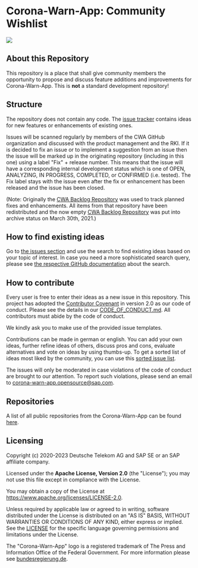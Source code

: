 # Corona-Warn-App: Community Wishlist

<a href="https://github.com/corona-warn-app/cwa-wishlist/issues" title="Open Ideas"><img src="https://img.shields.io/github/issues/corona-warn-app/cwa-wishlist"></a>

## About this Repository
This repository is a place that shall give community members the opportunity to propose and discuss feature additions and improvements for Corona-Warn-App. This is **not** a standard development repository! 

## Structure

The repository does not contain any code. The [issue tracker](https://github.com/corona-warn-app/cwa-wishlist/issues) contains ideas for new features or enhancements of existing ones.

Issues will be scanned regularly by members of the CWA GitHub organization and discussed with the product management and the RKI. If it is decided to fix an issue or to implement a suggestion from an issue then the issue will be marked up in the originating repository (including in this one) using a label "Fix" + release number. This means that the issue will have a corresponding internal development status which is one of OPEN, ANALYZING, IN PROGRESS, COMPLETED, or CONFIRMED (i.e. tested). The Fix label stays with the issue even after the fix or enhancement has been released and the issue has been closed.

(Note: Originally the [CWA Backlog Repository](https://github.com/corona-warn-app/cwa-backlog) was used to track planned fixes and enhancements. All items from that repository have been redistributed and the now empty [CWA Backlog Repository](https://github.com/corona-warn-app/cwa-backlog) was put into archive status on March 30th, 2021.)

## How to find existing ideas

Go to [the issues section](https://github.com/corona-warn-app/cwa-wishlist/issues) and use the search to find existing ideas based on your topic of interest. 
In case you need a more sophisticated search query, please see [the respective GitHub documentation](https://help.github.com/en/github/searching-for-information-on-github/searching-issues-and-pull-requests) about the search.

## How to contribute  

Every user is free to enter their ideas as a new issue in this repository. This project has adopted the [Contributor Covenant](https://www.contributor-covenant.org/) in version 2.0 as our code of conduct. 
Please see the details in our [CODE_OF_CONDUCT.md](CODE_OF_CONDUCT.md). All contributors must abide by the code of conduct.

We kindly ask you to make use of the provided issue templates. 

Contributions can be made in german or english. You can add your own ideas, further refine ideas of others, discuss pros and cons, evaluate alternatives and vote on ideas by using thumbs-up. To get a sorted list of ideas most liked by the community, you can use this [sorted issue list](https://github.com/corona-warn-app/cwa-wishlist/issues?q=is%3Aissue+is%3Aopen+sort%3Areactions-%2B1-desc).

The issues will only be moderated in case violations of the code of conduct are brought to our attention.
To report such violations, please send an email to [corona-warn-app.opensource@sap.com](mailto:corona-warn-app.opensource@sap.com).

## Repositories

A list of all public repositories from the Corona-Warn-App can be found [here](https://github.com/corona-warn-app/cwa-documentation/blob/master/README.md#repositories).

## Licensing

Copyright (c) 2020-2023 Deutsche Telekom AG and SAP SE or an SAP affiliate company.

Licensed under the **Apache License, Version 2.0** (the "License"); you may not use this file except in compliance with the License.

You may obtain a copy of the License at https://www.apache.org/licenses/LICENSE-2.0.

Unless required by applicable law or agreed to in writing, software distributed under the License is distributed on an "AS IS" BASIS, WITHOUT WARRANTIES OR CONDITIONS OF ANY KIND, either express or implied. See the [LICENSE](./LICENSE) for the specific language governing permissions and limitations under the License.

The "Corona-Warn-App" logo is a registered trademark of The Press and Information Office of the Federal Government. For more information please see [bundesregierung.de](https://www.bundesregierung.de/breg-en/federal-government/federal-press-office).
